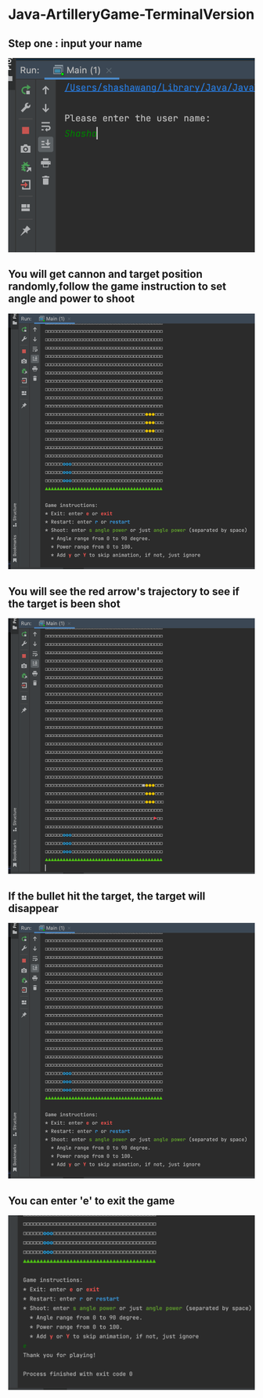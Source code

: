 # Java-ArtilleryGame-TerminalVersion
## Step one : input your name
![](readmeSource/1.png)
## You will get cannon and target position randomly,follow the game instruction to set angle and power to shoot
![](readmeSource/2.png)
## You will see the red arrow's trajectory to see if the target is been shot
![](readmeSource/3.png)
## If the bullet hit the target, the target will disappear
![](readmeSource/4.png)
## You can enter 'e' to exit the game
![](readmeSource/5.png)
